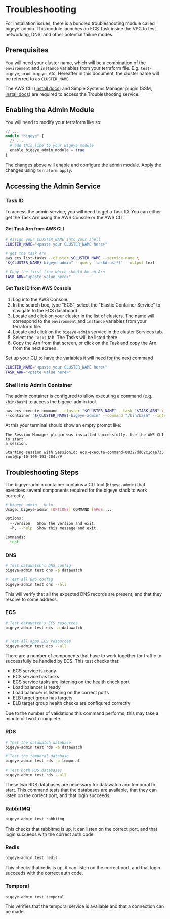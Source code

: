# Troubleshooting

For installation issues, there is a bundled troubleshooting module
called bigeye-admin. This module launches an ECS Task inside the VPC to test
networking, DNS, and other potential failure modes.

## Prerequisites

You will need your cluster name, which will be a combination of the
`environment` and `instance` variables from your terraform file. E.g.
`test-bigeye`, `prod-bigeye`, etc. Hereafter in this document, the cluster
name will be referred to as `CLUSTER_NAME`.

The AWS CLI ([install docs](https://docs.aws.amazon.com/cli/latest/userguide/getting-started-install.html))
and Simple Systems Manager plugin (SSM, [install docs](https://docs.aws.amazon.com/systems-manager/latest/userguide/session-manager-working-with-install-plugin.html))
are required to access the Troubleshooting service.

## Enabling the Admin Module

You will need to modify your terraform like so:

```tf
// ...
module "bigeye" {
  // ...
  # add this line to your Bigeye module
  enable_bigeye_admin_module = true
}
```

The changes above will enable and configure the admin module.
Apply the changes using `terraform apply`.

## Accessing the Admin Service

### Task ID

To access the admin service, you will need to get a Task ID.
You can either get the Task Arn using the AWS Console or the AWS CLI.

#### Get Task Arn from AWS CLI

```sh
# Assign your CLUSTER_NAME into your shell
CLUSTER_NAME="<paste your CLUSTER_NAME here>"

# get the task Arn
aws ecs list-tasks --cluster $CLUSTER_NAME --service-name \
"${CLUSTER_NAME}-bigeye-admin" --query 'taskArns[*]' --output text

# Copy the first line which should be an Arn 
TASK_ARN="<paste value here>"
```

#### Get Task ID from AWS Console

1. Log into the AWS Console.
2. In the search box, type "ECS", select the "Elastic Container Service" to
navigate to the ECS dashboard.
3. Locate and click on your cluster in the list of clusters. The name will
correspond to the `environment` and `instance` variables from your terraform
file.
4. Locate and click on the `bigeye-admin` service in the cluster Services tab.
5. Select the `Tasks` tab. The Tasks will be listed there.
6. Copy the Arn from that screen, or click on the Task and copy the Arn from
the next screen.

Set up your CLI to have the variables it will need for the next command

```sh
CLUSTER_NAME="<paste your CLUSTER_NAME here>"
TASK_ARN="<paste value here>"
```

### Shell into Admin Container

The admin container is configured to allow executing a command (e.g. `/bin/bash`)
to access the bigeye-admin tool.

```sh
aws ecs execute-command --cluster "$CLUSTER_NAME" --task "$TASK_ARN" \
--container "${CLUSTER_NAME}-bigeye-admin" --command "/bin/bash" --interactive
```

At this your terminal should show an empty prompt like:

```text
The Session Manager plugin was installed successfully. Use the AWS CLI to start
a session.

Starting session with SessionId: ecs-execute-command-08327dd62c1dae733
root@ip-10-100-193-204:/# 
```

## Troubleshooting Steps

The bigeye-admin container contains a CLI tool (`bigeye-admin`) that exercises
several components required for the bigeye stack to work correctly.

```sh
# bigeye-admin --help
Usage: bigeye-admin [OPTIONS] COMMAND [ARGS]...

Options:
  --version   Show the version and exit.
  -h, --help  Show this message and exit.

Commands:
  test
```

### DNS

```sh
# Test datawatch's DNS config
bigeye-admin test dns -a datawatch

# Test all DNS config
bigeye-admin test dns --all
```

This will verify that all the expected DNS records are present, and
that they resolve to some address.

### ECS

```sh
# Test datawatch's ECS resources
bigeye-admin test ecs -a datawatch


# Test all apps ECS resources
bigeye-admin test ecs --all
```

There are a number of components that have to work together for traffic
to successfully be handled by ECS. This test checks that:

* ECS service is ready
* ECS service has tasks
* ECS service tasks are listening on the health check port
* Load balancer is ready
* Load balancer is listening on the correct ports
* ELB target group has targets
* ELB target group health checks are configured correctly

Due to the number of validations this command performs, this may
take a minute or two to complete.

### RDS

```sh
# Test the datawatch database
bigeye-admin test rds -a datawatch

# Test the temporal database
bigeye-admin test rds -a temporal

# Test both RDS databases
bigeye-admin test rds --all
```

These two RDS databases are necessary for datawatch and temporal to start.
This command tests that the databases are available, that they can listen
on the correct port, and that login succeeds.

### RabbitMQ

```sh
bigeye-admin test rabbitmq
```

This checks that rabbitmq is up, it can listen on the correct port, and that
login succeeds with the correct auth code.

### Redis

```sh
bigeye-admin test redis
```

This checks that redis is up, it can listen on the correct port, and that
login succeeds with the correct auth code.

### Temporal

```sh
bigeye-admin test temporal
```

This verifies that the temporal service is available and that a connection
can be made.
